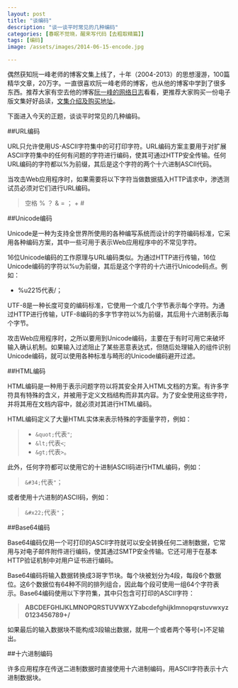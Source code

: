 ```yaml
---
layout: post
title: "谈编码"
description: "谈一谈平时常见的几种编码"
categories: [春眠不觉晓，醒来写代码【去粗取精篇】]
tags: [编码]
image: /assets/images/2014-06-15-encode.jpg

---
```


偶然获知阮一峰老师的博客文集上线了，十年（2004-2013）的思想漫游，100篇精华文章，20万字。一直很喜欢阮一峰老师的博客，也从他的博客中学到了很多东西。推荐大家有空去他的博客[阮一峰的网络日志](http://www.ruanyifeng.com)看看，更推荐大家购买一份电子版文集好好品读，[文集介绍及购买地址](http://www.ruanyifeng.com/blog/2014/05/my_blog_book.html)。

<!-- more -->

下面进入今天的正题，谈谈平时常见的几种编码。

##URL编码

URL只允许使用US-ASCII字符集中的可打印字符。URL编码方案主要用于对扩展ASCII字符集中的任何有问题的字符进行编码，使其可通过HTTP安全传输。任何URL编码的字符都以%为前缀，其后是这个字符的两个十六进制ASCII代码。

当攻击Web应用程序时，如果需要将以下字符当做数据插入HTTP请求中，渗透测试员必须对它们进行URL编码。

> 空格  %  ？  &  =  ；  +  #


##Unicode编码

Unicode是一种为支持全世界所使用的各种编写系统而设计的字符编码标准，它采用各种编码方案，其中一些可用于表示Web应用程序中的不常见字符。

16位Unicode编码的工作原理与URL编码类似。为通过HTTP进行传输，16位Unicode编码的字符以%u为前缀，其后是这个字符的十六进行Unicode码点。例如：

* %u2215代表/；

UTF-8是一种长度可变的编码标准，它使用一个或几个字节表示每个字符。为通过HTTP进行传输，UTF-8编码的多字节字符以%为前缀，其后用十六进制表示每个字节。

攻击Web应用程序时，之所以要用到Unicode编码，主要在于有时可用它来破坏输入确认机制。如果输入过滤阻止了某些恶意表达式，但随后处理输入的组件识别Unicode编码，就可以使用各种标准与畸形的Unicode编码避开过滤。

##HTML编码

HTML编码是一种用于表示问题字符以将其安全并入HTML文档的方案。有许多字符具有特殊的含义，并被用于定义文档结构而非其内容。为了安全使用这些字符，并将其用在文档内容中，就必须对其进行HTML编码。

HTML编码定义了大量HTML实体来表示特殊的字面量字符，例如：

> * `&quot;`代表`"`;
> * `&lt;`代表`<`;
> * `&gt;`代表`>`。

此外，任何字符都可以使用它的十进制ASCII码进行HTML编码，例如：

> `&#34;`代表`"`；

或者使用十六进制的ASCII码，例如：

>`&#x22;`代表`"`；

##Base64编码

Base64编码仅用一个可打印的ASCII字符就可以安全转换任何二进制数据，它常用与对电子邮件附件进行编码，使其通过SMTP安全传输。它还可用于在基本HTTP验证机制中对用户证书进行编码。

Base64编码将输入数据转换成3哥字节块。每个块被划分为4段，每段6个数据位。这6个数据位有64种不同的排列组合，因此每个段可使用一组64个字符表示。Base64编码使用以下字符集，其中只包含可打印的ASCII字符：

> **ABCDEFGHIJKLMNOPQRSTUVWXYZabcdefghijklmnopqrstuvwxyz0123456789+/**

如果最后的输入数据块不能构成3段输出数据，就用一个或者两个等号(=)不足输出。


##十六进制编码

许多应用程序在传送二进制数据时直接使用十六进制编码，用ASCII字符表示十六进制数据块。
